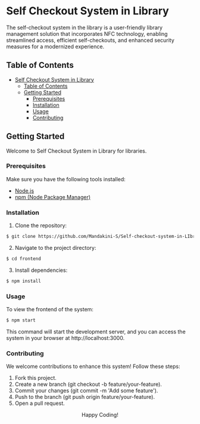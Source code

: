 # Self Checkout System in Library

The self-checkout system in the library is a user-friendly library management solution that incorporates NFC technology, enabling streamlined access, efficient self-checkouts, and enhanced security measures for a modernized experience.

## Table of Contents

- [Self Checkout System in Library](#self-checkout-system-in-library)
  - [Table of Contents](#table-of-contents)
  - [Getting Started](#getting-started)
    - [Prerequisites](#prerequisites)
    - [Installation](#installation)
    - [Usage](#usage)
    - [Contributing](#contributing)

## Getting Started

Welcome to Self Checkout System in Library for libraries.

### Prerequisites

Make sure you have the following tools installed:

- [Node.js](https://nodejs.org/)
- [npm (Node Package Manager)](https://www.npmjs.com/)

### Installation

1. Clone the repository:

```bash
$ git clone https://github.com/Mandakini-S/Self-checkout-system-in-LIbrary
```

2. Navigate to the project directory:

```bash
$ cd frontend
```

3. Install dependencies:

```bash
$ npm install
```

### Usage

To view the frontend of the system:

```bash
$ npm start
```
This command will start the development server, and you can access the system in your browser at http://localhost:3000.


### Contributing
We welcome contributions to enhance this system! Follow these steps:

1. Fork this project.
2. Create a new branch (git checkout -b feature/your-feature).
3. Commit your changes (git commit -m 'Add some feature').
4. Push to the branch (git push origin feature/your-feature).
5. Open a pull request.

<div style="text-align: center;">Happy Coding!</div>